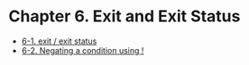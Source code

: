 # Chapter 6. Exit and Exit Status

  - [6-1. exit / exit status](example-6.1.sh)
  - [6-2. Negating a condition using !](example-6.2.sh)
